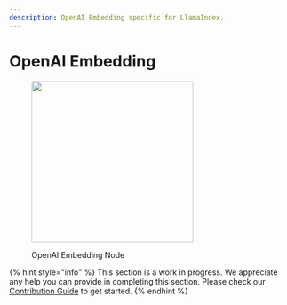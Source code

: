 ```yaml
---
description: OpenAI Embedding specific for LlamaIndex.
---
```


# OpenAI Embedding

<figure><img src="../..//assets/image (6) (1) (1) (1) (1) (3).png" alt="" width="291"><figcaption><p>OpenAI Embedding Node</p></figcaption></figure>

{% hint style="info" %}
This section is a work in progress. We appreciate any help you can provide in completing this section. Please check our [Contribution Guide](broken-reference) to get started.
{% endhint %}
